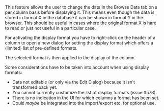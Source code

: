 This feature allows the user to change the data in the Browse Data
tab on a per column basis before displaying it. This means even though
the data is stored in format X in the database it can be shown in format
Y in the browser. This should be useful in cases where the original
format X is hard to read or just not useful in a particular case.

For activating the display format you have to right-click on the header
of a column to open a new dialog for setting the display format which
offers a (limited) list of pre-defined formats.

The selected format is then applied to the display of the column.

Some considerations have to be taken into account when using display formats:
* Data not editable (or only via the Edit Dialog) because it isn't
  transformed back yet.
* You cannot currently customize the list of display formats (issue #573).
* There is no indication in the UI for which columns a format has been set.
* Could _maybe_ be integrated into the import/export etc. for optional
  use.
